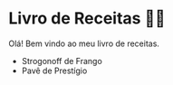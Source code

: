 # Livro de Receitas :man_cook:

Olá! Bem vindo ao meu livro de receitas.

- Strogonoff de Frango
- Pavê de Prestígio
